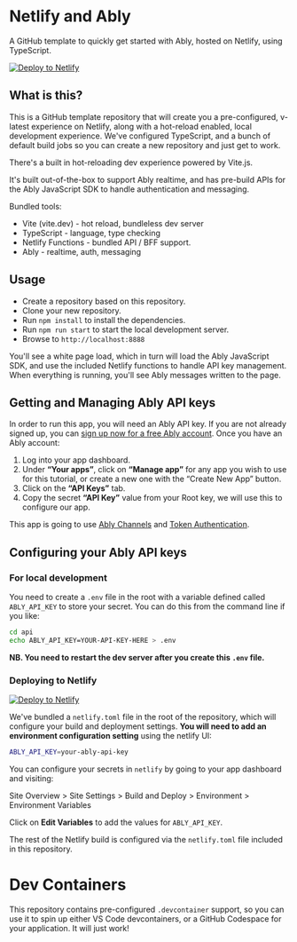 # Netlify and Ably

A GitHub template to quickly get started with Ably, hosted on Netlify, using TypeScript.

[![Deploy to Netlify](https://www.netlify.com/img/deploy/button.svg)](https://app.netlify.com/start/deploy?repository=https://github.com/aitechguru/AblyNetlify)

## What is this?

This is a GitHub template repository that will create you a pre-configured, v-latest experience on Netlify, along with a hot-reload enabled, local development experience. We've configured TypeScript, and a bunch of default build jobs so you can create a new repository and just get to work.

There's a built in hot-reloading dev experience powered by Vite.js.

It's built out-of-the-box to support Ably realtime, and has pre-build APIs for the Ably JavaScript SDK to handle authentication and messaging.

Bundled tools:

- Vite (vite.dev) - hot reload, bundleless dev server
- TypeScript - language, type checking
- Netlify Functions - bundled API / BFF support.
- Ably - realtime, auth, messaging

## Usage

- Create a repository based on this repository.
- Clone your new repository.
- Run `npm install` to install the dependencies.
- Run `npm run start` to start the local development server.
- Browse to `http://localhost:8888`

You'll see a white page load, which in turn will load the Ably JavaScript SDK, and use the included Netlify functions to handle API key management. When everything is running, you'll see Ably messages written to the page.

## Getting and Managing Ably API keys

In order to run this app, you will need an Ably API key. If you are not already signed up, you can [sign up now for a free Ably account](https://www.ably.com/signup). Once you have an Ably account:

1. Log into your app dashboard.
2. Under **“Your apps”**, click on **“Manage app”** for any app you wish to use for this tutorial, or create a new one with the “Create New App” button.
3. Click on the **“API Keys”** tab.
4. Copy the secret **“API Key”** value from your Root key, we will use this to configure our app.

This app is going to use [Ably Channels](https://www.ably.com/channels) and [Token Authentication](https://www.ably.com/documentation/rest/authentication/#token-authentication).

## Configuring your Ably API keys

### For local development

You need to create a `.env` file in the root with a variable defined called `ABLY_API_KEY` to store your secret.
You can do this from the command line if you like:

```bash
cd api
echo ABLY_API_KEY=YOUR-API-KEY-HERE > .env
```

**NB. You need to restart the dev server after you create this `.env` file.**

### Deploying to Netlify

[![Deploy to Netlify](https://www.netlify.com/img/deploy/button.svg)](https://app.netlify.com/start/deploy?repository=https://github.com/aitechguru/AblyNetlify)

We've bundled a `netlify.toml` file in the root of the repository, which will configure your build and deployment settings.
**You will need to add an environment configuration setting** using the netlify UI:

```bash
ABLY_API_KEY=your-ably-api-key
```

You can configure your secrets in `netlify` by going to your app dashboard and visiting:

Site Overview > Site Settings > Build and Deploy > Environment > Environment Variables

Click on **Edit Variables** to add the values for `ABLY_API_KEY`.

The rest of the Netlify build is configured via the `netlify.toml` file included in this repository.

# Dev Containers

This repository contains pre-configured `.devcontainer` support, so you can use it to spin up either VS Code devcontainers, or a GitHub Codespace for your application. It will just work!
